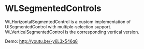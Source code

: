 WLSegmentedControls
======================

WLHorizontalSegmentedControl is a custom implementation of UISegmentedControl with multiple-selection support. WLVerticalSegmentedControl is the corresponding vertical version.

Demo: http://youtu.be/-y6L3x546q8